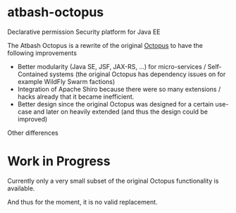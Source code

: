 
# atbash-octopus
Declarative permission Security platform for Java EE

The Atbash Octopus is a rewrite of the original [Octopus](https://bitbucket.org/contribute-group/javaeesecurityfirst) to have the following improvements

* Better modularity (Java SE, JSF, JAX-RS, ...) for micro-services / Self-Contained systems (the original Octopus has dependency issues on for example WildFly Swarm factions)
* Integration of Apache Shiro because there were so many extensions / hacks already that it became inefficient.
* Better design since the original Octopus was designed for a certain use-case and later on heavily extended (and thus the design could be improved)

Other differences


# Work in Progress

Currently only a very small subset of the original Octopus functionality is available.

And thus for the moment, it is no valid replacement.
